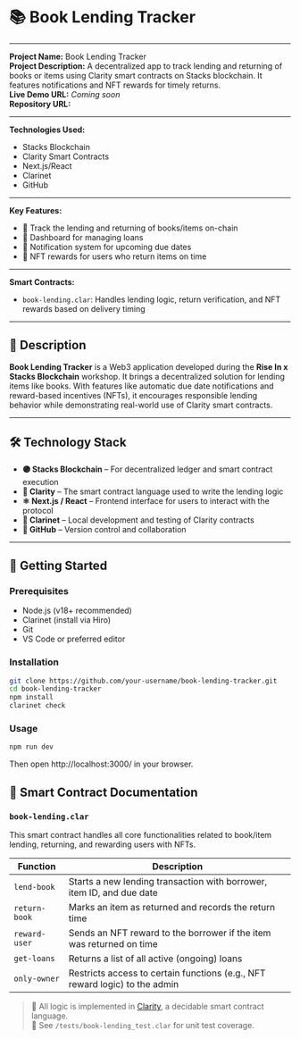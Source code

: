 # 📚 Book Lending Tracker


---

**Project Name:** Book Lending Tracker  
**Project Description:** A decentralized app to track lending and returning of books or items using Clarity smart contracts on Stacks blockchain. It features notifications and NFT rewards for timely returns.  
**Live Demo URL:** *Coming soon*  
**Repository URL:** 

---

**Technologies Used:**
- Stacks Blockchain
- Clarity Smart Contracts
- Next.js/React
- Clarinet
- GitHub

---

**Key Features:**
- 📖 Track the lending and returning of books/items on-chain  
- 🧾 Dashboard for managing loans  
- 🔔 Notification system for upcoming due dates  
- 🎁 NFT rewards for users who return items on time  

---

**Smart Contracts:**
- `book-lending.clar`: Handles lending logic, return verification, and NFT rewards based on delivery timing

---

## 🧾 Description

**Book Lending Tracker** is a Web3 application developed during the **Rise In x Stacks Blockchain** workshop. It brings a decentralized solution for lending items like books. With features like automatic due date notifications and reward-based incentives (NFTs), it encourages responsible lending behavior while demonstrating real-world use of Clarity smart contracts.

---

## 🛠️ Technology Stack

- **🟣 Stacks Blockchain** – For decentralized ledger and smart contract execution  
- **🧠 Clarity** – The smart contract language used to write the lending logic  
- **⚛️ Next.js / React** – Frontend interface for users to interact with the protocol    
- **🧪 Clarinet** – Local development and testing of Clarity contracts  
- **📂 GitHub** – Version control and collaboration

---

## 🚀 Getting Started

### Prerequisites

- Node.js (v18+ recommended)  
- Clarinet (install via Hiro)  
- Git  
- VS Code or preferred editor

### Installation

```bash
git clone https://github.com/your-username/book-lending-tracker.git
cd book-lending-tracker
npm install
clarinet check
```

### Usage

```bash
npm run dev
```
Then open  http://localhost:3000/ in your browser.

## 📜 Smart Contract Documentation

### `book-lending.clar`

This smart contract handles all core functionalities related to book/item lending, returning, and rewarding users with NFTs.

| Function         | Description                                                              |
|------------------|---------------------------------------------------------------------------|
| `lend-book`      | Starts a new lending transaction with borrower, item ID, and due date     |
| `return-book`    | Marks an item as returned and records the return time                     |
| `reward-user`    | Sends an NFT reward to the borrower if the item was returned on time      |
| `get-loans`      | Returns a list of all active (ongoing) loans                              |
| `only-owner`     | Restricts access to certain functions (e.g., NFT reward logic) to the admin |

> 📌 All logic is implemented in [Clarity](https://docs.stacks.co/docs/write-smart-contracts/clarity-overview), a decidable smart contract language.  
> 🧪 See `/tests/book-lending_test.clar` for unit test coverage.



